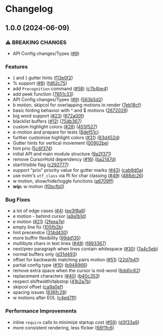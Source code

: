 # Changelog

## 1.0.0 (2024-06-09)


### ⚠ BREAKING CHANGES

* API Config changes/Types ([#9](https://github.com/tris203/precognition.nvim/issues/9))

### Features

* { and } gutter hints ([f13e0f2](https://github.com/tris203/precognition.nvim/commit/f13e0f2d2de7c679978dc367e9ef6e67ed2b2b8f))
* % support ([#8](https://github.com/tris203/precognition.nvim/issues/8)) ([fd62c75](https://github.com/tris203/precognition.nvim/commit/fd62c753bd0a8e57772ad7e9a0346431a51ee52e))
* add `Precognition` command ([#58](https://github.com/tris203/precognition.nvim/issues/58)) ([c7b4be4](https://github.com/tris203/precognition.nvim/commit/c7b4be4e4eb219d534910fbb20571b96d3d87d37))
* add peek function ([7851c33](https://github.com/tris203/precognition.nvim/commit/7851c33dc410546f8765964e4164231323e36c07))
* API Config changes/Types ([#9](https://github.com/tris203/precognition.nvim/issues/9)) ([563b5d2](https://github.com/tris203/precognition.nvim/commit/563b5d29cc23dee5b1f90ed726356c1fb049f85c))
* b motion, skipcol for overlapping motions in render ([7eb18cf](https://github.com/tris203/precognition.nvim/commit/7eb18cf8a450db6e4389d80f8526f364bdf08469))
* basic hinting behavior with ^ and $ motions ([2672029](https://github.com/tris203/precognition.nvim/commit/2672029a3c87b21b051c89990f51710cf0254f29))
* big word support ([#23](https://github.com/tris203/precognition.nvim/issues/23)) ([672a00f](https://github.com/tris203/precognition.nvim/commit/672a00f839078d80feff38ad5f13d949dabd32bf))
* blacklist buffers ([#12](https://github.com/tris203/precognition.nvim/issues/12)) ([75db367](https://github.com/tris203/precognition.nvim/commit/75db367ccc30ddc3abeea07da644d0e0181b940c))
* custom highlight colors ([#28](https://github.com/tris203/precognition.nvim/issues/28)) ([455f527](https://github.com/tris203/precognition.nvim/commit/455f5275649990f99449ac152a832dc7a9b42a6a))
* e-motion and prepare for tests ([8def51c](https://github.com/tris203/precognition.nvim/commit/8def51c1907a0d92966b040703d7c7fd1f5dc608))
* further customise highlight colors ([#31](https://github.com/tris203/precognition.nvim/issues/31)) ([83d452d](https://github.com/tris203/precognition.nvim/commit/83d452db377867729230a7fbf806c39fa2977a9b))
* Gutter hints for vertical movement ([00902be](https://github.com/tris203/precognition.nvim/commit/00902be32a902544548ccb845f9946eaa79198a7))
* hint prio ([5c6f374](https://github.com/tris203/precognition.nvim/commit/5c6f3747d6cb0753eea12008f6861bac0189ed6b))
* initial API and main module structure ([9a2f371](https://github.com/tris203/precognition.nvim/commit/9a2f371ec056fdc042dcdd9004734b3098eeaad8))
* remove CursorHold dependency ([#16](https://github.com/tris203/precognition.nvim/issues/16)) ([ba2147d](https://github.com/tris203/precognition.nvim/commit/ba2147d7425153a75568c2e529d82f192b0a5d91))
* startVisible flag ([c292777](https://github.com/tris203/precognition.nvim/commit/c292777ed6e701e5d376b2f545bdb445d3635c30))
* support "prio" priority value for gutter marks ([#43](https://github.com/tris203/precognition.nvim/issues/43)) ([cab9d0a](https://github.com/tris203/precognition.nvim/commit/cab9d0a50be7c3c3d097cf96e50785ce9c5bb2f0))
* use nvim's `utf_class` via ffi for char classing ([#49](https://github.com/tris203/precognition.nvim/issues/49)) ([488dc26](https://github.com/tris203/precognition.nvim/commit/488dc265d3bd4f68834540ca5b3a13af5925bae6))
* w motion, show/hide/toggle functions ([a6709ff](https://github.com/tris203/precognition.nvim/commit/a6709ff478ff021ca89f358400e2dd0ac9a024a0))
* **wip:** w motion ([f0bcfb0](https://github.com/tris203/precognition.nvim/commit/f0bcfb0ebe4551980bb534e5131bb54145b7253f))


### Bug Fixes

* a lot of edge cases ([#4](https://github.com/tris203/precognition.nvim/issues/4)) ([ee3f8a6](https://github.com/tris203/precognition.nvim/commit/ee3f8a66d6f38b4832804c03b44836e04b4e6761))
* e motion - behind cursor ([a9a1b1d](https://github.com/tris203/precognition.nvim/commit/a9a1b1d1123fcb1c5c4381fa5d4c705d835940af))
* e motion ([#21](https://github.com/tris203/precognition.nvim/issues/21)) ([2feea7e](https://github.com/tris203/precognition.nvim/commit/2feea7e6b2e27afd9b5571dd60baccc75ea9b160))
* empty line fix ([105fb2b](https://github.com/tris203/precognition.nvim/commit/105fb2b26a5c20f43be50679a2c24a00cd28b869))
* hint precendce ([314d430](https://github.com/tris203/precognition.nvim/commit/314d430245ce3ebb16ab2922ba0f42a5c0206bc3))
* more buffnr flexibility ([99dd135](https://github.com/tris203/precognition.nvim/commit/99dd135eb7d50a58eb5b6ee17cdf1a3d386e9fc2))
* multibyte chars in text lines ([#48](https://github.com/tris203/precognition.nvim/issues/48)) ([f893367](https://github.com/tris203/precognition.nvim/commit/f893367e00f618b8b2eddd38db2ac2b5676390b7))
* next/prev paragraph when lines contain whitespace ([#30](https://github.com/tris203/precognition.nvim/issues/30)) ([7a4c5eb](https://github.com/tris203/precognition.nvim/commit/7a4c5eb483123d5bb3fd4b02c984dd153a2118d6))
* normal buffers only ([d31d493](https://github.com/tris203/precognition.nvim/commit/d31d4937a78cfef3dc76431a6b49d77bfb82ed95))
* offset for backwards matching pairs motion ([#51](https://github.com/tris203/precognition.nvim/issues/51)) ([22d7b41](https://github.com/tris203/precognition.nvim/commit/22d7b4113086c833063eaaa3d31621ab54c055b6))
* partial config type ([#10](https://github.com/tris203/precognition.nvim/issues/10)) ([b948966](https://github.com/tris203/precognition.nvim/commit/b948966f5ad5cf7818915de34ad6a31c5cfa2671))
* remove extra space when the cursor is mid-word ([6dd0c62](https://github.com/tris203/precognition.nvim/commit/6dd0c62eced0e99596c2868dbe7a3235307cc45f))
* replacement characters ([#40](https://github.com/tris203/precognition.nvim/issues/40)) ([b40c353](https://github.com/tris203/precognition.nvim/commit/b40c3539f95504bea2ac4ac4dc866a95edba6d4d))
* respect shiftwidth/tabstop ([41b2a7b](https://github.com/tris203/precognition.nvim/commit/41b2a7bff2644750891ca8ba8a404e635d8b7062))
* skipcol offset ([ca9a0ef](https://github.com/tris203/precognition.nvim/commit/ca9a0ef7a16a1028adc078eaf4363309710a91fb))
* spacing issues ([836fc28](https://github.com/tris203/precognition.nvim/commit/836fc28bacd9f28ebff668256fa93cc2fad23691))
* w motions after EOL ([c4ed7ff](https://github.com/tris203/precognition.nvim/commit/c4ed7ff77e4e530e4b0695118333bcf36f98b9e9))


### Performance Improvements

* inline `require` calls to minimize startup cost ([#59](https://github.com/tris203/precognition.nvim/issues/59)) ([d3f33a9](https://github.com/tris203/precognition.nvim/commit/d3f33a9fea40ac60ae36da9213eea61470e73dba))
* more consistent rendering, less flicker ([66f1fc6](https://github.com/tris203/precognition.nvim/commit/66f1fc60a430bf07a70ddcb813e57ad4ce86acf0))
